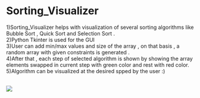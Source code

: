 # Sorting_Visualizer

1)Sorting_Visualizer helps with visualization of several sorting algorithms like Bubble Sort , Quick Sort and Selection Sort . 
<br>
2)Python Tkinter is used for the GUI 
<br>
3)User can add min/max values and size of the array , on that basis , a random array with given constraints is generated . 
<br>
4)After that , each step of selected algorithm is shown by showing the array elements swapped in current step with green color and rest with red color. 
<br>
5)Algorithm can be visualized at the desired spped by the user :) 

<br>

<img src="https://i.ibb.co/23YG018/github.png">

<br>
